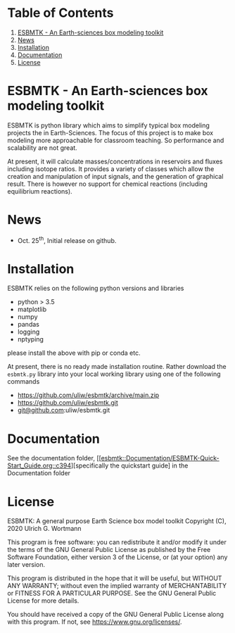 
# Table of Contents

1.  [ESBMTK - An Earth-sciences box modeling toolkit](#orgf878683)
2.  [News](#org6ed9f2a)
3.  [Installation](#org4a81af2)
4.  [Documentation](#org8eef6b5)
5.  [License](#orgdb1fa68)


<a id="orgf878683"></a>

# ESBMTK - An Earth-sciences box modeling toolkit

ESBMTK is python library which aims to simplify typical box modeling
projects the in Earth-Sciences. The focus of this project is to make
box modeling more approachable for classroom teaching. So performance
and scalability are not great.

At present, it will calculate masses/concentrations in reservoirs and
fluxes including isotope ratios. It provides a variety of classes
which allow the creation and manipulation of input signals, and the
generation of graphical result. There is however no support for
chemical reactions (including equilibrium reactions).


<a id="org6ed9f2a"></a>

# News

-   Oct. 25<sup>th</sup>, Initial release on github.


<a id="org4a81af2"></a>

# Installation

ESBMTK relies on the following python versions and libraries

-   python > 3.5
-   matplotlib
-   numpy
-   pandas
-   logging
-   nptyping

please install the above with pip or conda etc. 

At present, there is no ready made installation routine. Rather
download the `esbmtk.py` library into your local working library using
one of the following commands

-   <https://github.com/uliw/esbmtk/archive/main.zip>
-   <https://github.com/uliw/esbmtk.git>
-   git@github.com:uliw/esbmtk.git


<a id="org8eef6b5"></a>

# Documentation

See the documentation folder, [[<esbmtk::Documentation/ESBMTK-Quick-Start_Guide.org::c394>][specifically the quickstart guide] in the Documentation folder


<a id="orgdb1fa68"></a>

# License

ESBMTK: A general purpose Earth Science box model toolkit
Copyright (C), 2020 Ulrich G. Wortmann

This program is free software: you can redistribute it and/or modify
it under the terms of the GNU General Public License as published by
the Free Software Foundation, either version 3 of the License, or
(at your option) any later version.

This program is distributed in the hope that it will be useful,
but WITHOUT ANY WARRANTY; without even the implied warranty of
MERCHANTABILITY or FITNESS FOR A PARTICULAR PURPOSE.  See the
GNU General Public License for more details.

You should have received a copy of the GNU General Public License
along with this program.  If not, see <https://www.gnu.org/licenses/>.

